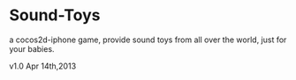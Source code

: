 Sound-Toys
==========

a cocos2d-iphone game, provide sound toys from all over the world, just for your babies.

v1.0 Apr 14th,2013
